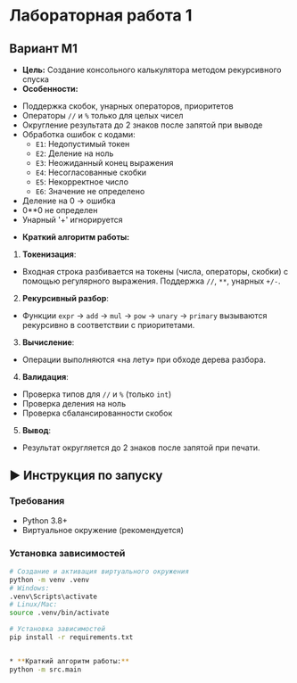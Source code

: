 # Лабораторная работа 1
## Вариант М1

* **Цель:** Создание консольного калькулятора методом рекурсивного спуска
* **Особенности:** 
- Поддержка скобок, унарных операторов, приоритетов
- Операторы `//` и `%` только для целых чисел
- Округление результата до 2 знаков после запятой при выводе
- Обработка ошибок с кодами:
    - `E1`: Недопустимый токен
    - `E2`: Деление на ноль
    - `E3`: Неожиданный конец выражения
    - `E4`: Несогласованные скобки
    - `E5`: Некорректное число
    - `E6`: Значение не определено
- Деление на 0 -> ошибка
- 0**0 не определен
- Унарный '+' игнорируется

* **Краткий алгоритм работы:** 

1. **Токенизация**:  
 - Входная строка разбивается на токены (числа, операторы, скобки) с помощью регулярного выражения. Поддержка `//`, `**`, унарных `+/-`.

2. **Рекурсивный разбор**:  
 - Функции `expr` → `add` → `mul` → `pow` → `unary` → `primary` вызываются рекурсивно в соответствии с приоритетами.

3. **Вычисление**:  
 - Операции выполняются «на лету» при обходе дерева разбора.

4. **Валидация**:  
 - Проверка типов для `//` и `%` (только `int`)
 - Проверка деления на ноль
 - Проверка сбалансированности скобок

5. **Вывод**:  
 - Результат округляется до 2 знаков после запятой при печати.

 ## ▶️ Инструкция по запуску

### Требования
- Python 3.8+
- Виртуальное окружение (рекомендуется)

### Установка зависимостей
```bash
# Создание и активация виртуального окружения
python -m venv .venv
# Windows:
.venv\Scripts\activate
# Linux/Mac:
source .venv/bin/activate

# Установка зависимостей
pip install -r requirements.txt


* **Краткий алгоритм работы:** 
python -m src.main